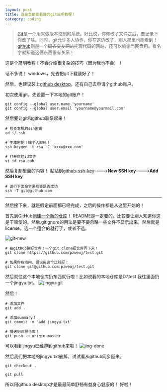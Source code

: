 ```yaml
---
layout: post
title: 连金鱼都能看懂的git简明教程！
category: coding
---
```

> [Git](https://git-scm.com/)是一个用来做版本控制的系统。好比说，你修改了文件之后，要记录下你改了啥。同时，git允许多人协作，你在这边改了，别人那里也能看到！
> [github](https://github.com/)则是一个~~码农交友网站~~托管代码的网站，还可以偷偷当网盘用。看名字就知道这俩东西很有关系！

这是个简明教程！不会介绍很复杂的技巧（因为我也不会）！

话不多说！
windows，先去把git下载装好了！

然后，也建议装上[github desktop](https://desktop.github.com/)，还有自己去申请个github账户。

初次使用git，先设置一下本地的git账户！
```
git config --global user.name 'yourname'
git config --global user.email 'yourname@yourmail.com'
```

然后要让git和github联系起来！
```
# 检查本机的ssh密钥
cd ~/.ssh

# 生成密钥！输个人邮箱！
ssh-keygen -t rsa -C 'xxxx@xxx.com'

# 打开你的id文件
vi id_rsa.pub
```
然后复制里面的内容！
黏贴到[github-ssh-key](https://github.com/settings/keys)---->**New SSH key**---->**Add SSH key**
```
# 运行下面命令来检查是否成功
ssh -T git@github.com
```

-------------------------------------------
然后接下来，就是假定前面都已经完成，之后的操作都是从这里开始的！

首先到GitHub[创建一个新的仓库](https://github.com/new)！
README是一定要的，比较要让别人知道你这是干嘛使的。然后.gitignore的用法是要不要忽略一些文件不显示出来。然后就是license，选一个适合的就行了，或者不选。

![git-new](https://github.com/pzweuj/pzweuj.github.io/raw/master/downloads/images/git-new.png)
```
# 在github建好仓库！一个git clone把仓库弄下来！
git clone https://github.com/pzweuj/test.git

# 如果你在墙内，据说用这个比较好！
git clone git@github.com:pzweuj/test.git
```

然后就往这个本地仓库扔东西就行啦！比如说我的本地仓库是D:\test
我往里面扔一个jingyu.txt。
![jingyu-git](https://github.com/pzweuj/pzweuj.github.io/raw/master/downloads/images/test-jingyu.png)

然后！
```
# 添加文件
git add .

# 添加summary！
git commit -m 'add jingyu.txt'

# 推送到远程仓库！
git push -u origin master
```

可以看到jingyu已经游到github来啦！
![jing-done](https://github.com/pzweuj/pzweuj.github.io/raw/master/downloads/images/jingyu-done.png)

然后我们把本地的jingyu.txt删掉，试试看从github同步回来。
```
git checkout .

git pull
```


所以用github desktop才是最最简单舒畅有益身心健康的！
好啦！

[^_^]:我喜欢你啊，璟鱼